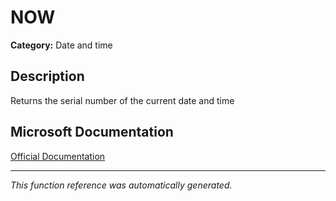 # NOW

**Category:** Date and time

## Description
Returns the serial number of the current date and time

## Microsoft Documentation
[Official Documentation](https://support.microsoft.com//en-us/office/now-function-3337fd29-145a-4347-b2e6-20c904739c46)

---
*This function reference was automatically generated.*

